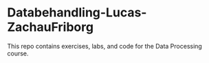 # Databehandling-Lucas-ZachauFriborg

This repo contains exercises, labs, and code for the Data Processing course.